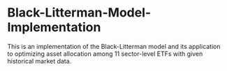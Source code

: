 # Black-Litterman-Model-Implementation

This is an implementation of the Black-Litterman model and its application to optimizing asset allocation among 11 sector-level ETFs with given historical market data.

